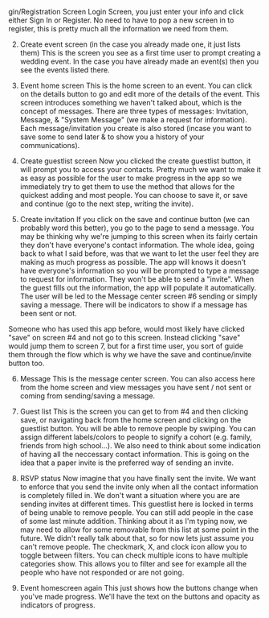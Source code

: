 
gin/Registration Screen
Login Screen, you just enter your info and click either Sign In or
Register. No need to have to pop a new screen in to register, this is
pretty much all the information we need from them.

2. Create event screen (in the case you already made one, it just lists
them)
This is the screen you see as a first time user to prompt creating a
wedding event. In the case you have already made an event(s) then you
see the events listed there.

3. Event home screen
This is the home screen to an event. You can click on the details button
to go and edit more of the details of the event. This screen introduces
something we haven't talked about, which is the concept of messages.
There are three types of messages: Invitation, Message, & "System
Message" (we make a request for information). Each message/invitation
you create is also stored (incase you want to save some to send later &
to show you a history of your communications).

4. Create guestlist screen
Now you clicked the create guestlist button, it will prompt you to
access your contacts. Pretty much we want to make it as easy as possible
for the user to make progress in the app so we immediately try to get
them to use the method that allows for the quickest adding and most
people. You can choose to save it, or save and continue (go to the next
step, writing the invite).

5. Create invitation
If you click on the save and continue button (we can probably word this
better), you go to the page to send a message. You may be thinking why
we're jumping to this screen when its fairly certain they don't have
everyone's contact information. The whole idea, going back to what I
said before, was that we want to let the user feel they are making as
much progress as possible. The app will knows it doesn't have everyone's
information so you will be prompted to type a message to request for
information. They won't be able to send a "invite". When the guest fills
out the information, the app will populate it automatically. The user
will be led to the Message center screen #6 sending or simply saving a
message. There will be indicators to show if a message has been sent or
not.

Someone who has used this app before, would most likely have clicked
"save" on screen #4 and not go to this screen. Instead clicking "save"
would jump them to screen 7, but for a first time user, you sort of
guide them through the flow which is why we have the save and
continue/invite button too.

6. Message
This is the message center screen. You can also access here from the
home screen and view messages you have sent / not sent or coming from
sending/saving a message.

7. Guest list
This is the screen you can get to from #4 and then clicking save, or
navigating back from the home screen and clicking on the guestlist
button. You will be able to remove people by swiping. You can assign
different labels/colors to people to signify a cohort (e.g. family,
friends from high school...). We also need to think about some
indication of having all the neccessary contact information. This is
going on the idea that a paper invite is the preferred way of sending an
invite.

8. RSVP status
Now imagine that you have finally sent the invite. We want to enforce
that you send the invite only when all the contact information is
completely filled in. We don't want a situation where you are are
sending invites at different times. This guestlist here is locked in
terms of being unable to remove people. You can still add people in the
case of some last minute addition. Thinking about it as I'm typing now,
we may need to allow for some removable from this list at some point in
the future. We didn't really talk about that, so for now lets just
assume you can't remove people. The checkmark, X, and clock icon allow
you to toggle between filters. You can check multiple icons to have
multiple categories show. This allows you to filter and see for example
all the people who have not responded or are not going.

9. Event homescreen again
This just shows how the buttons change when you've made progress. We'll
have the text on the buttons and opacity as indicators of progress.
